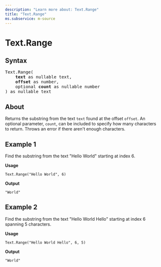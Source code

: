 ```yaml
---
description: "Learn more about: Text.Range"
title: "Text.Range"
ms.subservice: m-source
---
```

# Text.Range

## Syntax

<pre>
Text.Range(
    <b>text</b> as nullable text,
    <b>offset</b> as number,
    optional <b>count</b> as nullable number
) as nullable text
</pre>
  
## About

Returns the substring from the text `text` found at the offset `offset`. An optional parameter, `count`, can be included to specify how many characters to return. Throws an error if there aren't enough characters.

## Example 1

Find the substring from the text "Hello World" starting at index 6.

**Usage**

```powerquery-m
Text.Range("Hello World", 6)
```

**Output**

`"World"`

## Example 2

Find the substring from the text "Hello World Hello" starting at index 6 spanning 5 characters.

**Usage**

```powerquery-m
Text.Range("Hello World Hello", 6, 5)
```

**Output**

`"World"`
